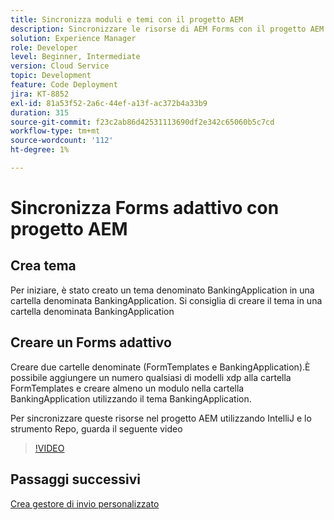 ```yaml
---
title: Sincronizza moduli e temi con il progetto AEM
description: Sincronizzare le risorse di AEM Forms con il progetto AEM
solution: Experience Manager
role: Developer
level: Beginner, Intermediate
version: Cloud Service
topic: Development
feature: Code Deployment
jira: KT-8852
exl-id: 81a53f52-2a6c-44ef-a13f-ac372b4a33b9
duration: 315
source-git-commit: f23c2ab86d42531113690df2e342c65060b5c7cd
workflow-type: tm+mt
source-wordcount: '112'
ht-degree: 1%

---
```


# Sincronizza Forms adattivo con progetto AEM

## Crea tema

Per iniziare, è stato creato un tema denominato BankingApplication in una cartella denominata BankingApplication. Si consiglia di creare il tema in una cartella denominata BankingApplication

## Creare un Forms adattivo

Creare due cartelle denominate (FormTemplates e BankingApplication).È possibile aggiungere un numero qualsiasi di modelli xdp alla cartella FormTemplates e creare almeno un modulo nella cartella BankingApplication utilizzando il tema BankingApplication.

Per sincronizzare queste risorse nel progetto AEM utilizzando IntelliJ e lo strumento Repo, guarda il seguente video

>[!VIDEO](https://video.tv.adobe.com/v/336937?quality=12&learn=on)

## Passaggi successivi

[Crea gestore di invio personalizzato](./custom-submit-to-servlet.md)
